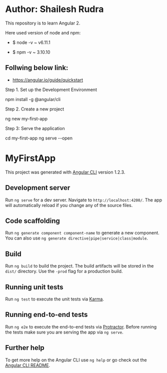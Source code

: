# Author: Shailesh Rudra

This repository is to learn Angular 2.

Here used version of node and npm:

* $ node -v
~ v6.11.1

* $ npm -v
~ 3.10.10

## Follwing below link:

* https://angular.io/guide/quickstart

Step 1. Set up the Development Environment

npm install -g @angular/cli

Step 2. Create a new project

ng new my-first-app

Step 3: Serve the application

cd my-first-app
ng serve --open


# MyFirstApp

This project was generated with [Angular CLI](https://github.com/angular/angular-cli) version 1.2.3.

## Development server

Run `ng serve` for a dev server. Navigate to `http://localhost:4200/`. The app will automatically reload if you change any of the source files.

## Code scaffolding

Run `ng generate component component-name` to generate a new component. You can also use `ng generate directive|pipe|service|class|module`.

## Build

Run `ng build` to build the project. The build artifacts will be stored in the `dist/` directory. Use the `-prod` flag for a production build.

## Running unit tests

Run `ng test` to execute the unit tests via [Karma](https://karma-runner.github.io).

## Running end-to-end tests

Run `ng e2e` to execute the end-to-end tests via [Protractor](http://www.protractortest.org/).
Before running the tests make sure you are serving the app via `ng serve`.

## Further help

To get more help on the Angular CLI use `ng help` or go check out the [Angular CLI README](https://github.com/angular/angular-cli/blob/master/README.md).
